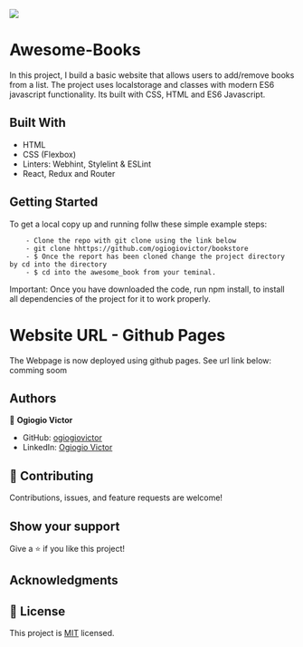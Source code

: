 ![](https://img.shields.io/badge/Microverse-blueviolet)

# Awesome-Books

In this project, I build a basic website that allows users to add/remove books from a list. 
The project uses localstorage and classes with modern ES6 javascript functionality. Its built with CSS, HTML and ES6 Javascript.

## Built With

- HTML
- CSS (Flexbox)
- Linters: Webhint, Stylelint & ESLint
- React, Redux and Router

## Getting Started

To get a local copy up and running follw these simple example steps:

```
    - Clone the repo with git clone using the link below
    - git clone hhttps://github.com/ogiogiovictor/bookstore
    - $ Once the report has been cloned change the project directory by cd into the directory
    - $ cd into the awesome_book from your teminal.
```
Important: Once you have downloaded the code, run npm install, to install all dependencies of the project for it to work properly.

# Website URL - Github Pages
The Webpage is now deployed using github pages. See url link below:
comming soom

## Authors
👤 **Ogiogio Victor**

- GitHub: [ogiogiovictor](https://github.com/ogiogiovictor) 
- LinkedIn: [Ogiogio Victor](https://www.linkedin.com/in/ogiogio-victor-a096a0181/)

## 🤝 Contributing

Contributions, issues, and feature requests are welcome!

## Show your support

Give a ⭐️ if you like this project!

## Acknowledgments

## 📝 License

This project is [MIT](./MIT.md) licensed.
